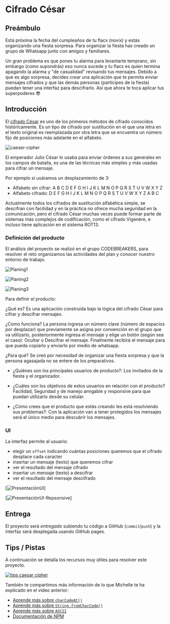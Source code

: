 # Cifrado César

## Preámbulo

Está próxima la fecha del cumpleaños de tu flacx (novix) y estás organizando una
fiesta sorpresa. Para organizar la fiesta has creado un grupo de Whatsapp junto
con amigos y familiares.

Un gran problema es que pones tu alarma para levantarte temprano, sin embargo
(como supondrás) eso nunca sucede y tu flacx es quien termina apagando la alarma
y "de casualidad" revisando tus mensajes. Debido a que es algo sorpresa, decides
crear una aplicación que te permita enviar mensajes cifrados y que las demás
personas (partícipes de la fiesta) puedan tener una interfaz para
descifrarlo. Así que ahora te toca aplicar tus superpoderes 😎

## Introducción

El [cifrado César](https://en.wikipedia.org/wiki/Caesar_cipher) es uno de los
primeros métodos de cifrado conocidos históricamente. Es un tipo de cifrado por
sustitución en el que una letra en el texto original es reemplazada por otra
letra que se encuentra un número fijo de posiciones más adelante en el alfabeto.

![caeser-cipher](https://upload.wikimedia.org/wikipedia/commons/thumb/2/2b/Caesar3.svg/2000px-Caesar3.svg.png)

El emperador Julio César lo usaba para enviar órdenes a sus generales en los
campos de batalla, es una de las técnicas más simples y más usadas para cifrar
un mensaje.

Por ejemplo si usáramos un desplazamiento de 3:

* Alfabeto sin cifrar: A B C D E F G H I J K L M N O P Q R S T U V W X Y Z
* Alfabeto cifrado: D E F G H I J K L M N O P Q R S T U V W X Y Z A B C

Actualmente todos los cifrados de sustitución alfabética simple, se descifran
con facilidad y en la práctica no ofrece mucha seguridad en la comunicación,
pero el cifrado César muchas veces puede formar parte de sistemas más complejos
de codificación, como el cifrado Vigenère, e incluso tiene aplicación en el
sistema ROT13.

### Definición del producto

El análisis del proyecto se realizó en el grupo CODEBREAKERS, para resolver el reto organizamos las actividades del plan y conocer nuestro entorno de trabajo.

![Planing1](http://subirimagen.me/uploads/20180604021823.27)

![Planing2](http://subirimagen.me/uploads/20180604022415.27)

![Planing3](http://subirimagen.me/uploads/20180604022518.27)


Para definir el producto:

¿Qué es? Es una aplicación construida bajo la lógica del cifrado César para cifrar y descifrar mensajes.

¿Como funciona? La persona ingresa un número clave (número de espacios por desplazar) que previamente se asigna por convención en el grupo que va utilizarlo, posteriormente ingresa el mensaje y elige un botón (según sea el caso): Ocultar o Descifrar el mensaje. Finalmente recibirá el mensaje para que pueda copiarlo y enviarlo por medio de whatsapp.

¿Para qué? Se creó por necesidad de organizar una fiesta sorpresa y que la persona agasajada no se entere de los preparativos.

* ¿Quiénes son los principales usuarios de producto?: Los invitados de la fiesta y el organizador.

* ¿Cuáles son los objetivos de estos usuarios en relación con el producto? Facilidad, Seguridad y de manejo amigable y responsive para que puedan utilizarlo desde su celular.

* ¿Cómo crees que el producto que estás creando les está resolviendo sus problemas?: Con la aplicación van a tener protegidos los mensajes será el único medio para descubrir los mensajes.

### UI

La interfaz permite al usuario:

* elegir un `offset` indicando cuántas posiciones queremos que el cifrado desplace cada caracter
* insertar un mensaje (texto) que queremos cifrar
* ver el resultado del mensaje cifrado
* insertar un mensaje (texto) a descifrar
* ver el resultado del mensaje descifrado

[![PresentaciónUI](http://subirimagen.me/uploads/20180604023607.png)]

[![PresentaciónUI-Repsonsive](http://subirimagen.me/uploads/20180604023727.png)]



## Entrega

El proyecto será _entregado_ subiendo tu código a GitHub (`commit`/`push`) y la
interfaz será desplegada usando GitHub pages.


## Tips / Pistas

A continuación se detalla los recursos muy útiles para 
resolver este proyecto. 

[![tips caesar cipher](https://img.youtube.com/vi/zd8eVrXhs7Y/0.jpg)](https://www.youtube.com/watch?v=zd8eVrXhs7Y)

También te compartimos más información de lo que Michelle te ha explicado en el
video anterior:

* [Aprende más sobre `charCodeAt()`](https://developer.mozilla.org/es/docs/Web/JavaScript/Referencia/Objetos_globales/String/charCodeAt)
* [Aprende más sobre `String.fromCharCode()`](https://developer.mozilla.org/es/docs/Web/JavaScript/Referencia/Objetos_globales/String/fromCharCode)
* [Aprende más sobre `ASCII`](http://conceptodefinicion.de/ascii/)
* [Documentación de NPM](https://docs.npmjs.com/)


